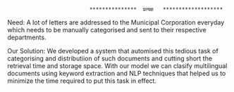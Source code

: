                               ***************  प्रत्यक्ष   *******************

Need: A lot of letters are addressed to the Municipal Corporation everyday which needs to be manually categorised and sent to their respective departments. 

Our Solution: We developed a system that automised this tedious task of categorising and distributiion of such documents and cutting short the retrieval time and storage space. With our model we can clasify multilingual documents using keyword extraction and NLP techniques that helped us to minimize the time required to put this task in effect. 

